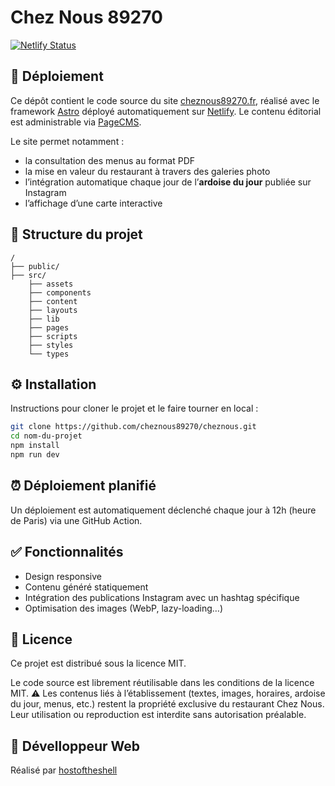 # Chez Nous 89270

[![Netlify Status](https://api.netlify.com/api/v1/badges/9143624e-c4cb-42f7-a932-c9804d9eb5c8/deploy-status)](https://app.netlify.com/sites/cheznous89270/deploys)


## 🚀 Déploiement

Ce dépôt contient le code source du site [cheznous89270.fr](https://cheznous89270.fr), réalisé avec le framework [Astro](https://astro.build/) déployé automatiquement sur [Netlify](https://www.netlify.com/). Le contenu éditorial est administrable via [PageCMS](https://pagescms.org/).

Le site permet notamment :

  - la consultation des menus au format PDF
  - la mise en valeur du restaurant à travers des galeries photo
  - l’intégration automatique chaque jour de l’**ardoise du jour** publiée sur Instagram
  - l’affichage d’une carte interactive


## 📁 Structure du projet

```text
/
├── public/
├── src/
    ├── assets
    ├── components
    ├── content
    ├── layouts
    ├── lib
    ├── pages
    ├── scripts
    ├── styles
    └── types
```

## ⚙️ Installation

Instructions pour cloner le projet et le faire tourner en local :

```bash
git clone https://github.com/cheznous89270/cheznous.git
cd nom-du-projet
npm install
npm run dev
```

## ⏰ Déploiement planifié

Un déploiement est automatiquement déclenché chaque jour à 12h (heure de Paris) via une GitHub Action.

## ✅ Fonctionnalités

  - Design responsive
  - Contenu généré statiquement
  - Intégration des publications Instagram avec un hashtag spécifique
  - Optimisation des images (WebP, lazy-loading…)

## 📄 Licence

Ce projet est distribué sous la licence MIT.

  Le code source est librement réutilisable dans les conditions de la licence MIT.
  ⚠️ Les contenus liés à l’établissement (textes, images, horaires, ardoise du jour, menus, etc.) restent la propriété exclusive du restaurant Chez Nous.
  Leur utilisation ou reproduction est interdite sans autorisation préalable.

## 👀 Dévelloppeur Web

  Réalisé par [hostoftheshell](https://github.com/hostoftheshell)
